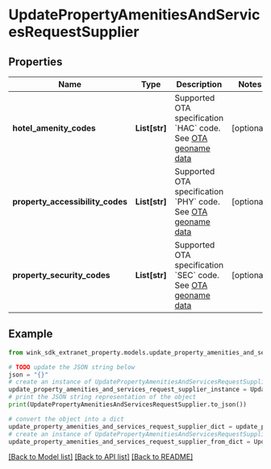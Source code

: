 # UpdatePropertyAmenitiesAndServicesRequestSupplier


## Properties

Name | Type | Description | Notes
------------ | ------------- | ------------- | -------------
**hotel_amenity_codes** | **List[str]** | Supported OTA specification &#x60;HAC&#x60; code. See [OTA geoname data](#operation/showAvailableCodesForCategory) | [optional] 
**property_accessibility_codes** | **List[str]** | Supported OTA specification &#x60;PHY&#x60; code. See [OTA geoname data](#operation/showAvailableCodesForCategory) | [optional] 
**property_security_codes** | **List[str]** | Supported OTA specification &#x60;SEC&#x60; code. See [OTA geoname data](#operation/showAvailableCodesForCategory) | [optional] 

## Example

```python
from wink_sdk_extranet_property.models.update_property_amenities_and_services_request_supplier import UpdatePropertyAmenitiesAndServicesRequestSupplier

# TODO update the JSON string below
json = "{}"
# create an instance of UpdatePropertyAmenitiesAndServicesRequestSupplier from a JSON string
update_property_amenities_and_services_request_supplier_instance = UpdatePropertyAmenitiesAndServicesRequestSupplier.from_json(json)
# print the JSON string representation of the object
print(UpdatePropertyAmenitiesAndServicesRequestSupplier.to_json())

# convert the object into a dict
update_property_amenities_and_services_request_supplier_dict = update_property_amenities_and_services_request_supplier_instance.to_dict()
# create an instance of UpdatePropertyAmenitiesAndServicesRequestSupplier from a dict
update_property_amenities_and_services_request_supplier_from_dict = UpdatePropertyAmenitiesAndServicesRequestSupplier.from_dict(update_property_amenities_and_services_request_supplier_dict)
```
[[Back to Model list]](../README.md#documentation-for-models) [[Back to API list]](../README.md#documentation-for-api-endpoints) [[Back to README]](../README.md)


